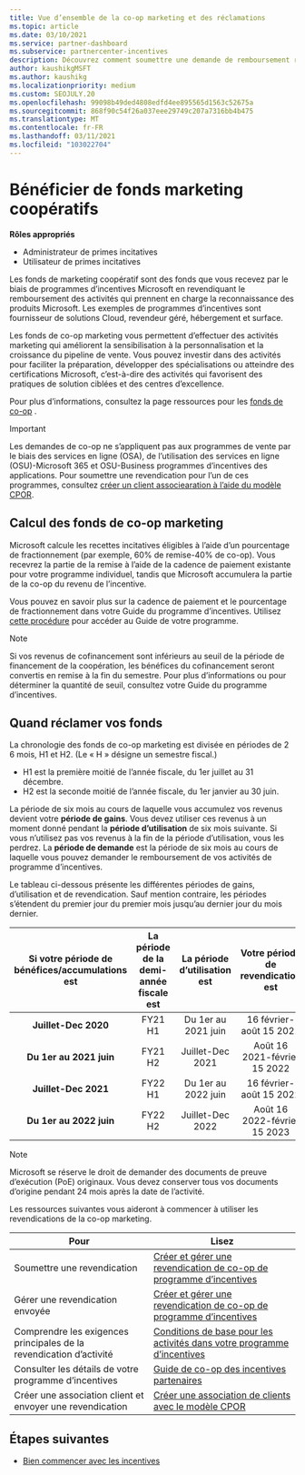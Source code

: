 ```yaml
---
title: Vue d’ensemble de la co-op marketing et des réclamations
ms.topic: article
ms.date: 03/10/2021
ms.service: partner-dashboard
ms.subservice: partnercenter-incentives
description: Découvrez comment soumettre une demande de remboursement réussie pour vos incentives en organisant la documentation, les factures, les déclarations et les preuves d’exécution appropriées.
author: kaushikgMSFT
ms.author: kaushikg
ms.localizationpriority: medium
ms.custom: SEOJULY.20
ms.openlocfilehash: 99098b49ded4808edfd4ee895565d1563c52675a
ms.sourcegitcommit: 868f90c54f26a037eee29749c207a7316bb4b475
ms.translationtype: MT
ms.contentlocale: fr-FR
ms.lasthandoff: 03/11/2021
ms.locfileid: "103022704"
---
```

# <a name="earn-cooperative-marketing-funds"></a>Bénéficier de fonds marketing coopératifs

**Rôles appropriés**

- Administrateur de primes incitatives
- Utilisateur de primes incitatives

Les fonds de marketing coopératif sont des fonds que vous recevez par le biais de programmes d’incentives Microsoft en revendiquant le remboursement des activités qui prennent en charge la reconnaissance des produits Microsoft. Les exemples de programmes d’incentives sont fournisseur de solutions Cloud, revendeur géré, hébergement et surface.

Les fonds de co-op marketing vous permettent d’effectuer des activités marketing qui améliorent la sensibilisation à la personnalisation et la croissance du pipeline de vente. Vous pouvez investir dans des activités pour faciliter la préparation, développer des spécialisations ou atteindre des certifications Microsoft, c’est-à-dire des activités qui favorisent des pratiques de solution ciblées et des centres d’excellence.

Pour plus d’informations, consultez la page ressources pour les [fonds de co-op](https://partner.microsoft.com/asset/collection/co-op-funds-resources#/) .

>[!Important]
>Les demandes de co-op ne s’appliquent pas aux programmes de vente par le biais des services en ligne (OSA), de l’utilisation des services en ligne (OSU)-Microsoft 365 et OSU-Business programmes d’incentives des applications. Pour soumettre une revendication pour l’un de ces programmes, consultez [créer un client associearation à l’aide du modèle CPOR](submit-osa-claim.md).

## <a name="how-co-op-funds-are-calculated"></a>Calcul des fonds de co-op marketing

Microsoft calcule les recettes incitatives éligibles à l’aide d’un pourcentage de fractionnement (par exemple, 60% de remise-40% de co-op). Vous recevrez la partie de la remise à l’aide de la cadence de paiement existante pour votre programme individuel, tandis que Microsoft accumulera la partie de la co-op du revenu de l’incentive.

Vous pouvez en savoir plus sur la cadence de paiement et le pourcentage de fractionnement dans votre Guide du programme d’incentives. Utilisez [cette procédure](incentives-determined-your-program-eligibility.md) pour accéder au Guide de votre programme.

>[!NOTE]
>Si vos revenus de cofinancement sont inférieurs au seuil de la période de financement de la coopération, les bénéfices du cofinancement seront convertis en remise à la fin du semestre. Pour plus d’informations ou pour déterminer la quantité de seuil, consultez votre Guide du programme d’incentives.

## <a name="when-to-claim-your-funds"></a>Quand réclamer vos fonds

La chronologie des fonds de co-op marketing est divisée en périodes de 2 6 mois, H1 et H2. (Le « H » désigne un semestre fiscal.)

- H1 est la première moitié de l’année fiscale, du 1er juillet au 31 décembre.
- H2 est la seconde moitié de l’année fiscale, du 1er janvier au 30 juin.

La période de six mois au cours de laquelle vous accumulez vos revenus devient votre **période de gains**. Vous devez utiliser ces revenus à un moment donné pendant la **période d’utilisation** de six mois suivante. Si vous n’utilisez pas vos revenus à la fin de la période d’utilisation, vous les perdrez. La **période de demande** est la période de six mois au cours de laquelle vous pouvez demander le remboursement de vos activités de programme d’incentives.

Le tableau ci-dessous présente les différentes périodes de gains, d’utilisation et de revendication. Sauf mention contraire, les périodes s’étendent du premier jour du premier mois jusqu’au dernier jour du mois dernier.

|  Si votre période de bénéfices/accumulations est  |La période de la demi-année fiscale est  |  La période d’utilisation est  |  Votre période de revendication est  |
| :-----------: | :-----------: | :-----------: | :-----------: |
|**Juillet-Dec 2020**| FY21 H1  |  Du 1er au 2021 juin  |  16 février-août 15 2021  |
|**Du 1er au 2021 juin** |  FY21 H2  |  Juillet-Dec 2021  |  Août 16 2021-février 15 2022  |
|**Juillet-Dec 2021**|  FY22 H1  |  Du 1er au 2022 juin  |  16 février-août 15 2022  |
|**Du 1er au 2022 juin** |  FY22 H2  |  Juillet-Dec 2022  |  Août 16 2022-février 15 2023  |

>[!NOTE]
>Microsoft se réserve le droit de demander des documents de preuve d’exécution (PoE) originaux. Vous devez conserver tous vos documents d’origine pendant 24 mois après la date de l’activité.

Les ressources suivantes vous aideront à commencer à utiliser les revendications de la co-op marketing.

| Pour | Lisez |
| ------ | ----------- |
| Soumettre une revendication |  [Créer et gérer une revendication de co-op de programme d’incentives](create-incentives-claims.md)  |
| Gérer une revendication envoyée | [Créer et gérer une revendication de co-op de programme d’incentives](create-incentives-claims.md)    |
| Comprendre les exigences principales de la revendication d’activité | [Conditions de base pour les activités dans votre programme d’incentives](core-requirements.md)   |
| Consulter les détails de votre programme d’incentives | [Guide de co-op des incentives partenaires](https://assetsprod.microsoft.com/co-op-guidebook.pdf)  |
| Créer une association client et envoyer une revendication | [Créer une association de clients avec le modèle CPOR](submit-osa-claim.md)   |

## <a name="next-steps"></a>Étapes suivantes

- [Bien commencer avec les incentives](incentives-get-started-intro.md)
